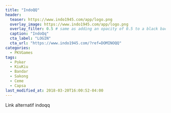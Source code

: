 ```yaml
---
title: "IndoQQ"
header:
  teaser: https://www.indo1945.com/app/logo.png
  overlay_image: https://www.indo1945.com/app/logo.png
  overlay_filter: 0.5 # same as adding an opacity of 0.5 to a black background
  caption: "IndoQq"
  cta_label: "LOGIN"
  cta_url: "https://www.indo1945.com/?ref=DOMINOQQ"
categories:
  - PKVGames
tags:
  - Poker
  - KiuKiu
  - Bandar
  - Sakong
  - Ceme
  - Capsa
last_modified_at: 2018-03-20T16:00:52-04:00
---
```

Link alternatif indoqq



